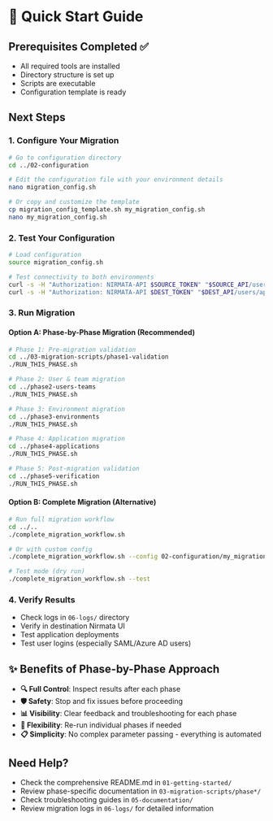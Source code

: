 # 🚀 Quick Start Guide

## Prerequisites Completed ✅
- All required tools are installed
- Directory structure is set up
- Scripts are executable
- Configuration template is ready

## Next Steps

### 1. Configure Your Migration
```bash
# Go to configuration directory
cd ../02-configuration

# Edit the configuration file with your environment details
nano migration_config.sh

# Or copy and customize the template
cp migration_config_template.sh my_migration_config.sh
nano my_migration_config.sh
```

### 2. Test Your Configuration
```bash
# Load configuration
source migration_config.sh

# Test connectivity to both environments
curl -s -H "Authorization: NIRMATA-API $SOURCE_TOKEN" "$SOURCE_API/users/api/users" | jq 'length'
curl -s -H "Authorization: NIRMATA-API $DEST_TOKEN" "$DEST_API/users/api/users" | jq 'length'
```

### 3. Run Migration

#### Option A: Phase-by-Phase Migration (Recommended)
```bash
# Phase 1: Pre-migration validation
cd ../03-migration-scripts/phase1-validation
./RUN_THIS_PHASE.sh

# Phase 2: User & team migration
cd ../phase2-users-teams
./RUN_THIS_PHASE.sh

# Phase 3: Environment migration
cd ../phase3-environments
./RUN_THIS_PHASE.sh

# Phase 4: Application migration
cd ../phase4-applications
./RUN_THIS_PHASE.sh

# Phase 5: Post-migration validation
cd ../phase5-verification
./RUN_THIS_PHASE.sh
```

#### Option B: Complete Migration (Alternative)
```bash
# Run full migration workflow
cd ../..
./complete_migration_workflow.sh

# Or with custom config
./complete_migration_workflow.sh --config 02-configuration/my_migration_config.sh

# Test mode (dry run)
./complete_migration_workflow.sh --test
```

### 4. Verify Results
- Check logs in `06-logs/` directory
- Verify in destination Nirmata UI
- Test application deployments
- Test user logins (especially SAML/Azure AD users)

## ✨ Benefits of Phase-by-Phase Approach

- **🔍 Full Control**: Inspect results after each phase
- **🛡️ Safety**: Stop and fix issues before proceeding
- **📊 Visibility**: Clear feedback and troubleshooting for each phase
- **🔄 Flexibility**: Re-run individual phases if needed
- **📋 Simplicity**: No complex parameter passing - everything is automated

## Need Help?
- Check the comprehensive README.md in `01-getting-started/`
- Review phase-specific documentation in `03-migration-scripts/phase*/`
- Check troubleshooting guides in `05-documentation/`
- Review migration logs in `06-logs/` for detailed information
